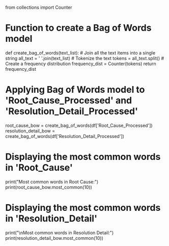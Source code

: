 from collections import Counter

# Function to create a Bag of Words model
def create_bag_of_words(text_list):
    # Join all the text items into a single string
    all_text = ' '.join(text_list)
    # Tokenize the text
    tokens = all_text.split()
    # Create a frequency distribution
    frequency_dist = Counter(tokens)
    return frequency_dist

# Applying Bag of Words model to 'Root_Cause_Processed' and 'Resolution_Detail_Processed'
root_cause_bow = create_bag_of_words(df['Root_Cause_Processed'])
resolution_detail_bow = create_bag_of_words(df['Resolution_Detail_Processed'])

# Displaying the most common words in 'Root_Cause'
print("Most common words in Root Cause:")
print(root_cause_bow.most_common(10))

# Displaying the most common words in 'Resolution_Detail'
print("\nMost common words in Resolution Detail:")
print(resolution_detail_bow.most_common(10))

